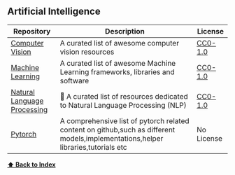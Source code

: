 ## Artificial Intelligence

| Repository                                                                   | Description                                                                                                                       | License                                                                |
| ---------------------------------------------------------------------------- | --------------------------------------------------------------------------------------------------------------------------------- | ---------------------------------------------------------------------- |
| [Computer Vision](https://github.com/jbhuang0604/awesome-computer-vision)    | A curated list of awesome computer vision resources                                                                               | [CC0-1.0](https://creativecommons.org/publicdomain/zero/1.0/legalcode) |
| [Machine Learning](https://github.com/josephmisiti/awesome-machine-learning) | A curated list of awesome Machine Learning frameworks, libraries and software                                                     | [CC0-1.0](https://creativecommons.org/publicdomain/zero/1.0/legalcode) |
| [Natural Language Processing](https://github.com/keon/awesome-nlp)           | 📖 A curated list of resources dedicated to Natural Language Processing (NLP)                                                     | [CC0-1.0](https://creativecommons.org/publicdomain/zero/1.0/legalcode) |
| [Pytorch](https://github.com/bharathgs/Awesome-pytorch-list)                 | A comprehensive list of pytorch related content on github,such as different models,implementations,helper libraries,tutorials etc | No License                                                             |

**[⬆ Back to Index](#index)**
